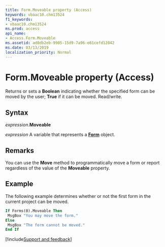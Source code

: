 ```yaml
---
title: Form.Moveable property (Access)
keywords: vbaac10.chm13524
f1_keywords:
- vbaac10.chm13524
ms.prod: access
api_name:
- Access.Form.Moveable
ms.assetid: ad0db2eb-9905-15d9-7a96-e61cefd12842
ms.date: 03/13/2019
localization_priority: Normal
---
```



# Form.Moveable property (Access)

Returns or sets a **Boolean** indicating whether the specified form can be moved by the user; **True** if it can be moved. Read/write.


## Syntax

_expression_.**Moveable**

_expression_ A variable that represents a **[Form](Access.Form.md)** object.


## Remarks

You can use the **Move** method to programmatically move a form or report regardless of the value of the **Moveable** property.


## Example

The following example determines whether or not the first form in the current project can be moved.

```vb
If Forms(0).Moveable Then 
 MsgBox "You may move the form." 
Else 
 MsgBox "The form cannot be moved." 
End If 

```




[!include[Support and feedback](~/includes/feedback-boilerplate.md)]